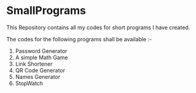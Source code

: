 # SmallPrograms

This Repository contains all my codes for short programs I have created.

The codes for the following programs shall be available :-
1. Password Generator
2. A simple Math Game
3. Link Shortener
4. QR Code Generator
5. Names Generator
6. StopWatch 
